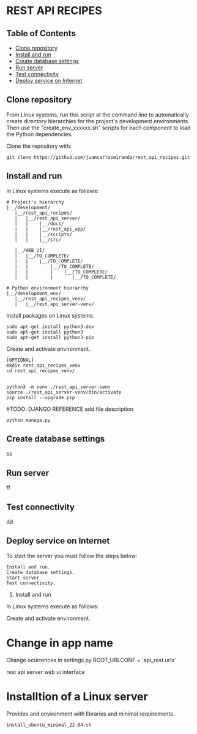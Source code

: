 # REST API RECIPES

## Table of Contents
- [Clone repository](#clone-repository)
- [Install and run](#install-and-run)
- [Create database settings](#create-database-settings)
- [Run server](#run-server)
- [Test connectivity](#test-connectivity)
- [Deploy service on Internet](#deploy-service-on-internet)



## Clone repository
From Linux systems, run this script at the command line to automatically create directory hierarchies for the project's development environments. Then use the "create_env_xxxxxx.sh" scripts for each component to load the Python dependencies.

Clone the repository with:
```
git clone https://github.com/juancarlosmiranda/rest_api_recipes.git
```

## Install and run
In Linux systems execute as follows:
```
# Project's hierarchy
|__/development/
   |__/rest_api_recipes/
   |   |__/rest_api_server/
   |   |    |__/docs/
   |   |    |__/rest_api_app/
   |   |    |__/scripts/   
   |   |    |__/src/
   
   |__/WEB_UI/
   |   |__/TO_COMPLETE/
   |   |    |__/TO_COMPLETE/
   |   |        |__/TO_COMPLETE/
   |   |        |    |__/TO_COMPLETE/
   |   |        |       |__/TO_COMPLETE/

# Python environment hierarchy
|__/development_env/
   |__/rest_api_recipes_venv/
   |   |__/rest_api_server-venv/

```

Install packages on Linux systems.
```
sudo apt-get install python3-dev
sudo apt-get install python3
sudo apt-get install python3-pip
```


Create and activate environment.
```
[OPTIONAL]
mkdir rest_api_recipes_venv
cd rest_api_recipes_venv/


python3 -m venv ./rest_api_server-venv
source ./rest_api_server-venv/bin/activate
pip install --upgrade pip
```


#TODO: DJANGO REFERENCE add file description
```
python manage.py
```


## Create database settings
ss

## Run server
ff


## Test connectivity
dd

## Deploy service on Internet

To start the server you must follow the steps below:

    Install and run.
    Create database settings.
    Start server
    Test connectivity.

1. Install and run

In Linux systems execute as follows:

Create and activate environment.









# Change in app name
Change ocurrences in settings.py
ROOT_URLCONF = 'api_rest.urls'






rest api server
web ui interface


# Installtion of a Linux server
Provides and environment with libraries and minimal requirements.
```
install_ubuntu_minimal_22.04.sh
```
